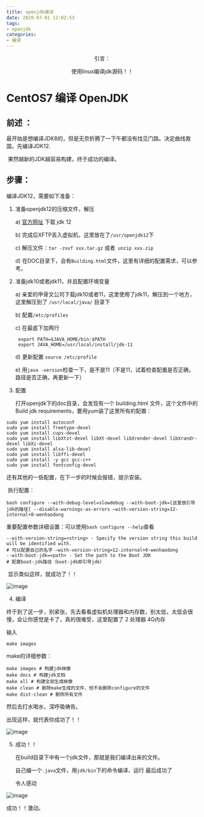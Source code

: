 ```yaml
---
title: openjdk编译
date: 2020-07-01 12:02:53
tags: 
- openjdk
categories: 
- 编译
---
```


<center>
引言： 

使用linux编译jdk源码！！

</center>

<!-- more -->


# CentOS7 编译 OpenJDK

## 前述 ：

​       最开始是想编译JDK8的，但是无奈折腾了一下午都没有找见门路。决定曲线救国，先编译JDK12.

​       果然越新的JDK越容易构建，终于成功的编译。


## 步骤：

编译JDK12，需要如下准备：

1. 准备openjdk12的压缩文件，解压

   a) [官方网址](http://hg.openjdk.java.net/jdk) 下载 jdk 12

   b)  完成后XFTP丢入虚拟机，这里放在了`/usr/openjdk12`下

   c)  解压文件：`tar -zxvf xxx.tar.gz`  或者` unzip xxx.zip`

   d) 在DOC目录下，会有`Building.html`文件，这里有详细的配置需求，可以参考。

2. 准备jdk10或者jdk11，并且配置环境变量

   a)  亲爱的甲骨文公司下载jdk10或者11，这里使用了jdk11，解压到一个地方，这里解压到了 `/usr/local/java/` 目录下

   b)  配置`/etc/profiles`

   c)  在最底下加两行

   ``` shell
    export PATH=$JAVA_HOME/bin:$PATH
    export JAVA_HOME=/usr/local/install/jdk-11
   ```

   d)  更新配置 `source /etc/profile`

   e)  用`java -version`检查一下，是不是11（不是11，试着检查配置是否正确，路径是否正确，再更新一下）

3. 配置

   打开openjdk下的doc目录，会发现有一个 building.html 文件，这个文件中的 Build jdk requirements，要用yum装了这里所有的配置：

```shell
sudo yum install autoconf
sudo yum install freetype-devel
sudo yum install cups-devel
sudo yum install libXtst-devel libXt-devel libXrender-devel libXrandr-devel libXi-devel
sudo yum install alsa-lib-devel
sudo yum install libffi-devel
sudo yum install -y gcc gcc-c++
sudo yum install fontconfig-devel
```

还有其他的一些配置，在下一步的时候会报错，提示安装。

​    执行配置：

```shell
bash configure --with-debug-level=slowdebug --with-boot-jdk=[这里放引导jdk的路径] --disable-warnings-as-errors —with-version-string=12-internal+0-wenhaodong
```

​	重要配置参数详细设置：可以使用`bash configure --help`查看

```shell
--with-version-string=<string> - Specify the version string this build will be identified with.
# 可以配置自己的名字 —with-version-string=12-internal+0-wenhaodong
--with-boot-jdk=<path> - Set the path to the Boot JDK
# 配置boot-jdk路径（boot-jdk即引导jdk）
```



​    显示类似这样，就成功了！！

![image](http://qcrt74khz.bkt.clouddn.com/configure.png)

   

4. 编译

​        终于到了这一步，别紧张，先去看看虚拟机处理器和内存数，别太低，太低会很慢，会让你感觉是卡了，真的很难受，这里配置了 2 处理器 4G内存

输入 

```shell
make images 
```

make的详细参数：

```shell
make images # 构建jdk映像
make docs # 构建jdk文档
make all # 构建全部生成映像
make clean # 删除make生成的文件，但不会删除configure的文件
make dist-clean # 删除所有文件
```

然后去打水喝水，深呼吸祷告。

出现这样，就代表你成功了！！

![image](http://qcrt74khz.bkt.clouddn.com/make.png)

5. 成功！！

   在build目录下中有一个jdk文件，那就是我们编译出来的文件。

   自己编一个`.java`文件，用`jdk/bin`下的命令编译、运行 最后成功了

   令人感动

![image](http://qcrt74khz.bkt.clouddn.com/yunxing.png)



成功！！激动。